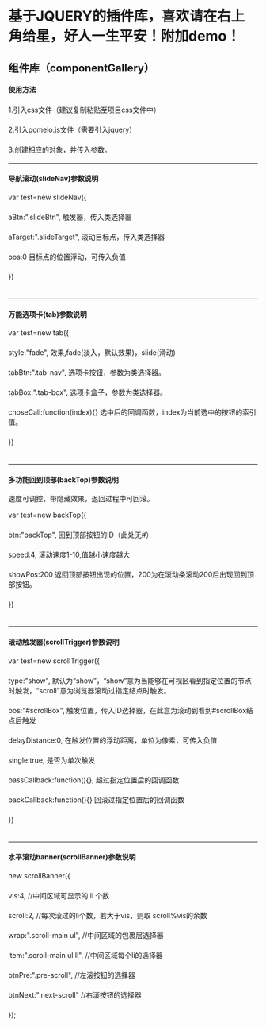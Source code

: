 <h1>基于JQUERY的插件库，喜欢请在右上角给星，好人一生平安！附加demo！</h2>
<h2>组件库（componentGallery）</h2>
<h4>使用方法</h4>
<div>
	<p style="line-height: 26px;">1.引入css文件（建议复制粘贴至项目css文件中）</p>
	<p style="line-height: 26px;">2.引入pomelo.js文件（需要引入jquery）</p>
	<p style="line-height: 26px;">3.创建相应的对象，并传入参数。</p>
</div>
<hr>
<h4>导航滚动(slideNav)参数说明</h4>
<p style="line-height: 20px;">
			var test=new slideNav({    <br><br>
			aBtn:".slideBtn",    触发器，传入类选择器<br><br>
			aTarget:".slideTarget",   滚动目标点，传入类选择器 <br><br>
			pos:0   目标点的位置浮动，可传入负值<br><br>
		})<br><br>
</p>
<hr>
<h4>万能选项卡(tab)参数说明</h4>
<p style="line-height: 20px;">
			var test=new tab({    <br><br>
			style:"fade",   效果,fade(淡入，默认效果)，slide(滑动)<br><br>
			tabBtn:".tab-nav",  选项卡按钮，参数为类选择器。<br><br>
			tabBox:".tab-box",   选项卡盒子，参数为类选择器。<br><br>
			choseCall:function(index){}  选中后的回调函数，index为当前选中的按钮的索引值。<br><br>
		})<br><br>
</p>
<hr>
<h4>多功能回到顶部(backTop)参数说明</h4>
<p>速度可调控，带隐藏效果，返回过程中可回滚。</p>
<p style="line-height: 20px;">
			var test=new backTop({    <br><br>
			btn:"backTop",    回到顶部按钮的ID（此处无#）<br><br>
			speed:4,    滚动速度1-10,值越小速度越大<br><br>
			showPos:200    返回顶部按钮出现的位置，200为在滚动条滚动200后出现回到顶部按钮。<br><br>
		})<br><br>
</p>
<hr>
<h4>滚动触发器(scrollTrigger)参数说明</h4>
<p style="line-height: 20px;">
			var test=new scrollTrigger({    <br><br>
			type:"show",    默认为“show”，“show”意为当能够在可视区看到指定位置的节点时触发，“scroll”意为浏览器滚动过指定结点时触发。<br><br>
			pos:"#scrollBox",     触发位置，传入ID选择器，在此意为滚动到看到#scrollBox结点后触发<br><br>
			delayDistance:0,      在触发位置的浮动距离，单位为像素，可传入负值<br><br>
			single:true,      是否为单次触发<br><br>
			passCallback:function(){},         超过指定位置后的回调函数<br><br>
			backCallback:function(){}         回滚过指定位置后的回调函数<br><br>
		})<br><br>
</p>
<hr>
<h4>水平滚动banner(scrollBanner)参数说明</h4>
<p style="line-height: 20px;">
new scrollBanner({         <br><br>
vis:4,                //中间区域可显示的 li 个数 <br><br>
scroll:2,               //每次滚过的li个数，若大于vis，则取 scroll%vis的余数<br><br>
wrap:".scroll-main ul",                 //中间区域的包裹层选择器<br><br>
item:".scroll-main ul li",          //中间区域每个li的选择器<br><br>
btnPre:".pre-scroll",                //左滚按钮的选择器<br><br>
btnNext:".next-scroll"           //右滚按钮的选择器<br><br>
});<br><br>
</p>


